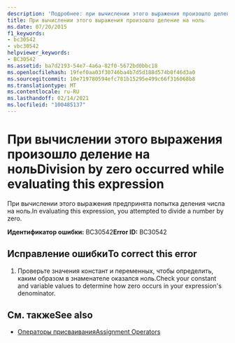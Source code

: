 ```yaml
---
description: 'Подробнее: при вычислении этого выражения произошло деление на ноль'
title: При вычислении этого выражения произошло деление на ноль
ms.date: 07/20/2015
f1_keywords:
- bc30542
- vbc30542
helpviewer_keywords:
- BC30542
ms.assetid: ba7d2193-54e7-4a6a-82f0-5672bd0bbc18
ms.openlocfilehash: 19fef0aa03f30746ba4b7d5d188d574b0f46d3a0
ms.sourcegitcommit: 10e719780594efc781b15295e499c66f316068b8
ms.translationtype: MT
ms.contentlocale: ru-RU
ms.lasthandoff: 02/14/2021
ms.locfileid: "100485137"
---
```

# <a name="division-by-zero-occurred-while-evaluating-this-expression"></a><span data-ttu-id="12d38-103">При вычислении этого выражения произошло деление на ноль</span><span class="sxs-lookup"><span data-stu-id="12d38-103">Division by zero occurred while evaluating this expression</span></span>

<span data-ttu-id="12d38-104">При вычислении этого выражения предпринята попытка деления числа на ноль.</span><span class="sxs-lookup"><span data-stu-id="12d38-104">In evaluating this expression, you attempted to divide a number by zero.</span></span>  
  
 <span data-ttu-id="12d38-105">**Идентификатор ошибки:** BC30542</span><span class="sxs-lookup"><span data-stu-id="12d38-105">**Error ID:** BC30542</span></span>  
  
## <a name="to-correct-this-error"></a><span data-ttu-id="12d38-106">Исправление ошибки</span><span class="sxs-lookup"><span data-stu-id="12d38-106">To correct this error</span></span>  
  
1. <span data-ttu-id="12d38-107">Проверьте значения констант и переменных, чтобы определить, каким образом в знаменателе оказался ноль.</span><span class="sxs-lookup"><span data-stu-id="12d38-107">Check your constant and variable values to determine how zero occurs in your expression's denominator.</span></span>  
  
## <a name="see-also"></a><span data-ttu-id="12d38-108">См. также</span><span class="sxs-lookup"><span data-stu-id="12d38-108">See also</span></span>

- [<span data-ttu-id="12d38-109">Операторы присваивания</span><span class="sxs-lookup"><span data-stu-id="12d38-109">Assignment Operators</span></span>](../language-reference/operators/assignment-operators.md)
